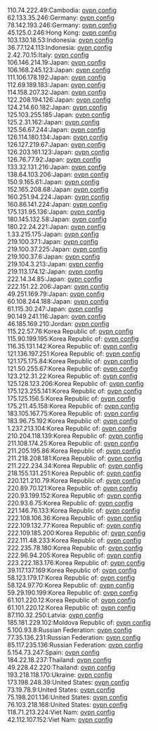 110.74.222.49:Cambodia: [ovpn config](vpn/110_74_222_49.ovpn)  
62.133.35.246:Germany: [ovpn config](vpn/62_133_35_246.ovpn)  
78.142.193.246:Germany: [ovpn config](vpn/78_142_193_246.ovpn)  
45.125.0.246:Hong Kong: [ovpn config](vpn/45_125_0_246.ovpn)  
103.130.18.53:Indonesia: [ovpn config](vpn/103_130_18_53.ovpn)  
36.77.124.113:Indonesia: [ovpn config](vpn/36_77_124_113.ovpn)  
2.42.70.15:Italy: [ovpn config](vpn/2_42_70_15.ovpn)  
106.146.214.19:Japan: [ovpn config](vpn/106_146_214_19.ovpn)  
106.168.245.123:Japan: [ovpn config](vpn/106_168_245_123.ovpn)  
111.106.178.192:Japan: [ovpn config](vpn/111_106_178_192.ovpn)  
112.69.189.183:Japan: [ovpn config](vpn/112_69_189_183.ovpn)  
114.158.207.32:Japan: [ovpn config](vpn/114_158_207_32.ovpn)  
122.208.194.126:Japan: [ovpn config](vpn/122_208_194_126.ovpn)  
124.214.60.182:Japan: [ovpn config](vpn/124_214_60_182.ovpn)  
125.103.255.185:Japan: [ovpn config](vpn/125_103_255_185.ovpn)  
125.2.31.162:Japan: [ovpn config](vpn/125_2_31_162.ovpn)  
125.56.67.244:Japan: [ovpn config](vpn/125_56_67_244.ovpn)  
126.114.180.134:Japan: [ovpn config](vpn/126_114_180_134.ovpn)  
126.127.219.67:Japan: [ovpn config](vpn/126_127_219_67.ovpn)  
126.203.161.123:Japan: [ovpn config](vpn/126_203_161_123.ovpn)  
126.76.77.92:Japan: [ovpn config](vpn/126_76_77_92.ovpn)  
133.32.131.216:Japan: [ovpn config](vpn/133_32_131_216.ovpn)  
138.64.103.206:Japan: [ovpn config](vpn/138_64_103_206.ovpn)  
150.9.165.61:Japan: [ovpn config](vpn/150_9_165_61.ovpn)  
152.165.208.68:Japan: [ovpn config](vpn/152_165_208_68.ovpn)  
160.251.94.224:Japan: [ovpn config](vpn/160_251_94_224.ovpn)  
160.86.141.224:Japan: [ovpn config](vpn/160_86_141_224.ovpn)  
175.131.95.136:Japan: [ovpn config](vpn/175_131_95_136.ovpn)  
180.145.132.58:Japan: [ovpn config](vpn/180_145_132_58.ovpn)  
180.22.24.221:Japan: [ovpn config](vpn/180_22_24_221.ovpn)  
1.33.215.175:Japan: [ovpn config](vpn/1_33_215_175.ovpn)  
219.100.37.1:Japan: [ovpn config](vpn/219_100_37_1.ovpn)  
219.100.37.225:Japan: [ovpn config](vpn/219_100_37_225.ovpn)  
219.100.37.6:Japan: [ovpn config](vpn/219_100_37_6.ovpn)  
219.104.3.213:Japan: [ovpn config](vpn/219_104_3_213.ovpn)  
219.113.174.12:Japan: [ovpn config](vpn/219_113_174_12.ovpn)  
222.14.34.85:Japan: [ovpn config](vpn/222_14_34_85.ovpn)  
222.151.22.206:Japan: [ovpn config](vpn/222_151_22_206.ovpn)  
49.251.169.79:Japan: [ovpn config](vpn/49_251_169_79.ovpn)  
60.108.244.188:Japan: [ovpn config](vpn/60_108_244_188.ovpn)  
61.115.30.247:Japan: [ovpn config](vpn/61_115_30_247.ovpn)  
90.149.241.116:Japan: [ovpn config](vpn/90_149_241_116.ovpn)  
46.185.169.210:Jordan: [ovpn config](vpn/46_185_169_210.ovpn)  
115.22.57.76:Korea Republic of: [ovpn config](vpn/115_22_57_76.ovpn)  
115.90.199.195:Korea Republic of: [ovpn config](vpn/115_90_199_195.ovpn)  
116.35.131.142:Korea Republic of: [ovpn config](vpn/116_35_131_142.ovpn)  
121.136.197.251:Korea Republic of: [ovpn config](vpn/121_136_197_251.ovpn)  
121.175.175.84:Korea Republic of: [ovpn config](vpn/121_175_175_84.ovpn)  
121.50.255.67:Korea Republic of: [ovpn config](vpn/121_50_255_67.ovpn)  
123.212.31.22:Korea Republic of: [ovpn config](vpn/123_212_31_22.ovpn)  
125.128.123.206:Korea Republic of: [ovpn config](vpn/125_128_123_206.ovpn)  
175.123.255.141:Korea Republic of: [ovpn config](vpn/175_123_255_141.ovpn)  
175.125.156.5:Korea Republic of: [ovpn config](vpn/175_125_156_5.ovpn)  
175.211.45.158:Korea Republic of: [ovpn config](vpn/175_211_45_158.ovpn)  
183.105.167.75:Korea Republic of: [ovpn config](vpn/183_105_167_75.ovpn)  
183.96.75.192:Korea Republic of: [ovpn config](vpn/183_96_75_192.ovpn)  
1.237.213.104:Korea Republic of: [ovpn config](vpn/1_237_213_104.ovpn)  
210.204.118.139:Korea Republic of: [ovpn config](vpn/210_204_118_139.ovpn)  
211.108.174.25:Korea Republic of: [ovpn config](vpn/211_108_174_25.ovpn)  
211.205.195.86:Korea Republic of: [ovpn config](vpn/211_205_195_86.ovpn)  
211.218.208.181:Korea Republic of: [ovpn config](vpn/211_218_208_181.ovpn)  
211.222.234.34:Korea Republic of: [ovpn config](vpn/211_222_234_34.ovpn)  
218.155.131.251:Korea Republic of: [ovpn config](vpn/218_155_131_251.ovpn)  
220.121.210.79:Korea Republic of: [ovpn config](vpn/220_121_210_79.ovpn)  
220.89.70.121:Korea Republic of: [ovpn config](vpn/220_89_70_121.ovpn)  
220.93.199.152:Korea Republic of: [ovpn config](vpn/220_93_199_152.ovpn)  
220.93.6.75:Korea Republic of: [ovpn config](vpn/220_93_6_75.ovpn)  
221.146.76.133:Korea Republic of: [ovpn config](vpn/221_146_76_133.ovpn)  
222.108.106.36:Korea Republic of: [ovpn config](vpn/222_108_106_36.ovpn)  
222.109.132.77:Korea Republic of: [ovpn config](vpn/222_109_132_77.ovpn)  
222.109.185.200:Korea Republic of: [ovpn config](vpn/222_109_185_200.ovpn)  
222.111.48.233:Korea Republic of: [ovpn config](vpn/222_111_48_233.ovpn)  
222.235.78.180:Korea Republic of: [ovpn config](vpn/222_235_78_180.ovpn)  
222.96.94.205:Korea Republic of: [ovpn config](vpn/222_96_94_205.ovpn)  
223.222.183.176:Korea Republic of: [ovpn config](vpn/223_222_183_176.ovpn)  
39.117.137.169:Korea Republic of: [ovpn config](vpn/39_117_137_169.ovpn)  
58.123.179.17:Korea Republic of: [ovpn config](vpn/58_123_179_17.ovpn)  
58.124.97.70:Korea Republic of: [ovpn config](vpn/58_124_97_70.ovpn)  
59.29.190.199:Korea Republic of: [ovpn config](vpn/59_29_190_199.ovpn)  
61.101.220.12:Korea Republic of: [ovpn config](vpn/61_101_220_12.ovpn)  
61.101.220.12:Korea Republic of: [ovpn config](vpn/61_101_220_12.ovpn)  
87.110.32.250:Latvia: [ovpn config](vpn/87_110_32_250.ovpn)  
185.181.229.102:Moldova Republic of: [ovpn config](vpn/185_181_229_102.ovpn)  
5.100.93.8:Russian Federation: [ovpn config](vpn/5_100_93_8.ovpn)  
77.35.136.231:Russian Federation: [ovpn config](vpn/77_35_136_231.ovpn)  
85.117.235.136:Russian Federation: [ovpn config](vpn/85_117_235_136.ovpn)  
5.154.73.247:Spain: [ovpn config](vpn/5_154_73_247.ovpn)  
184.22.18.237:Thailand: [ovpn config](vpn/184_22_18_237.ovpn)  
49.228.42.220:Thailand: [ovpn config](vpn/49_228_42_220.ovpn)  
193.218.118.170:Ukraine: [ovpn config](vpn/193_218_118_170.ovpn)  
173.198.248.39:United States: [ovpn config](vpn/173_198_248_39.ovpn)  
73.19.78.9:United States: [ovpn config](vpn/73_19_78_9.ovpn)  
75.198.201.136:United States: [ovpn config](vpn/75_198_201_136.ovpn)  
76.103.218.168:United States: [ovpn config](vpn/76_103_218_168.ovpn)  
118.71.213.224:Viet Nam: [ovpn config](vpn/118_71_213_224.ovpn)  
42.112.107.152:Viet Nam: [ovpn config](vpn/42_112_107_152.ovpn)  
